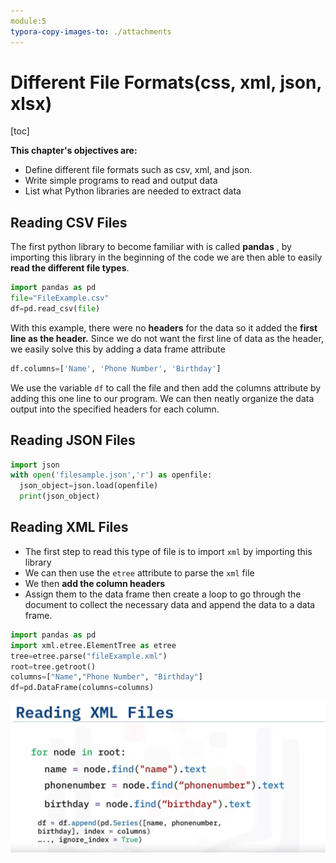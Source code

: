 ```yaml
---
module:5
typora-copy-images-to: ./attachments
---
```


# Different File Formats(css, xml, json, xlsx)

[toc]

**This chapter's objectives are:**

- Define different file formats such as csv, xml, and json.
- Write simple programs to read and output data
- List what Python libraries are needed to extract data



## Reading CSV Files

The first python library to become familiar with is called **pandas** , by importing this library in the beginning of the code we are then able to easily **read the different file types**. 

```python
import pandas as pd
file="FileExample.csv"
df=pd.read_csv(file)
```

With this example, there were no **headers** for the data so it added the **first line as the header.** Since we do not want the first line of data as the header, we easily solve this by adding a data frame attribute 

```python
df.columns=['Name', 'Phone Number', 'Birthday']
```

We use the variable `df` to call the file and then add the columns attribute by adding this one line to our program. We can then neatly organize the data output into the specified headers for each column.



## Reading JSON Files

```python
import json
with open('filesample.json','r') as openfile:
  json_object=json.load(openfile)
  print(json_object)
```





## Reading XML Files

- The first step to read this type of file is to import `xml` by importing this library 
- We can then use the `etree` attribute to parse the `xml` file 
- We then **add the column headers**
- Assign them to the data frame then create a loop to go through the document to collect the necessary data and append the data to a data frame.

```python
import pandas as pd
import xml.etree.ElementTree as etree
tree=etree.parse("fileExample.xml")
root=tree.getroot()
columns=["Name","Phone Number", "Birthday"]
df=pd.DataFrame(columns=columns)
```

![image-20230630121724290](https://raw.githubusercontent.com/RooNat/Myimages/main/2023/06/upgit_20230630_1688123847.png)